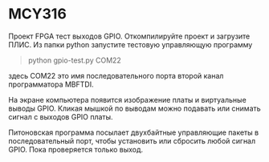 # MCY316
Проект FPGA тест выходов GPIO.
Откомпилируйте проект и загрузите ПЛИС.
Из папки python запустите тестовую управляющую программу
>python gpio-test.py COM22

здесь COM22 это имя последовательного порта 
второй канал программатора MBFTDI.

На экране компьютера появится изображение платы и виртуальные выводы GPIO.
Кликая мышкой по выводам можно подавать или снимать сигнал с выходов GPIO платы.

Питоновская программа посылает двухбайтные управляющие пакеты в последовательный порт, чтобы установить или сбросить любой сигнал GPIO.
Пока проверяется только выход.
